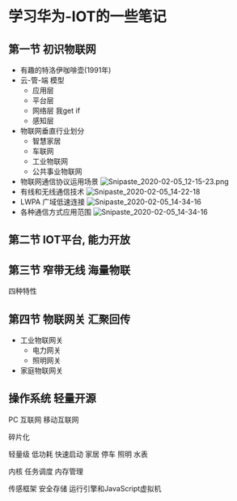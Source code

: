# 学习华为-IOT的一些笔记

## 第一节 初识物联网

* 有趣的特洛伊咖啡壶(1991年)
* 云-管-端 模型
  * 应用层
  * 平台层
  * 网络层 我get if 
  * 感知层
* 物联网垂直行业划分
  * 智慧家居
  * 车联网
  * 工业物联网
  * 公共事业物联网
* 物联网通信协议运用场景
  ![Snipaste_2020-02-05_12-15-23.png](https://i.loli.net/2020/02/05/sj6f4zuSCwWARIk.png)
* 有线和无线通信技术
  ![Snipaste_2020-02-05_14-22-18](https://tva2.sinaimg.cn/large/0083SUeXly1gblmzikipqj30qi0dq7l5.jpg)
* LWPA 广域低速连接
  ![Snipaste_2020-02-05_14-34-16](https://tvax2.sinaimg.cn/large/0083SUeXly1gblmzir6c4j30m10bvtld.jpg)
* 各种通信方式应用范围
  ![Snipaste_2020-02-05_14-34-16](https://tvax2.sinaimg.cn/large/0083SUeXly1gblmzir6c4j30m10bvtld.jpg)


## 第二节 IOT平台, 能力开放

## 第三节 窄带无线 海量物联

四种特性 

## 第四节 物联网关 汇聚回传

* 工业物联网关
  * 电力网关
  * 照明网关
* 家庭物联网关

## 操作系统 轻量开源

PC
互联网
移动互联网

碎片化

轻量级 低功耗 快速启动
家居 停车 照明 水表

内核
任务调度
内存管理


传感框架
安全存储
运行引擎和JavaScript虚拟机

